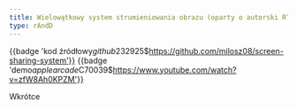 ```yaml
---
title: Wielowątkowy system strumieniowania obrazu (oparty o autorski RTMP)
type: rAndD
---
```


{{badge 'kod źródłowy$github$232925$https://github.com/milosz08/screen-sharing-system'}}
{{badge 'demo$applearcade$C70039$https://www.youtube.com/watch?v=zfW8Ah0KPZM'}}

Wkrótce
